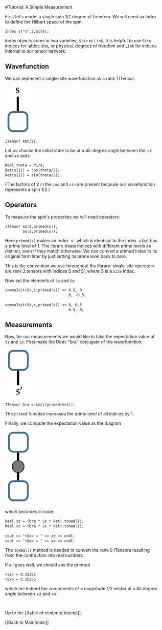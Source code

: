 #Tutorial: A Simple Measurement

First let's <!--'--> model a single spin 1/2 degree of freedom. 
We will need an Index to define the Hilbert space of the spin:

    Index s("s",2,Site);

Index objects come in two varieties, `Site` or `Link`. It is helpful to use 
`Site` indices for lattice site, or physical, degrees of freedom and `Link` for indices internal
to our tensor network.


## Wavefunction ##

We can represent a single-site wavefunction as a rank 1 ITensor:

<img src="docs/tutorial/ket.png" style=""/>

    ITensor ket(s);


Let us choose the initial state to be at a 45-degree angle between the +z and +x axes:

    Real theta = Pi/4;
    ket(s(1)) = cos(theta/2);
    ket(s(2)) = sin(theta/2);

(The factors of 2 in the `cos` and `sin` are present because our wavefunction represents a spin 1/2.)

## Operators ##

To measure the spin's properties we will need operators: <!--'-->

    ITensor Sz(s,primed(s)),
            Sx(s,primed(s));

Here `primed(s)` makes an Index &nbsp;`s'` which is identical to the Index &nbsp;`s` but <!--'-->
has a prime level of 1. The library treats indices with different prime levels
as distinct, even if they match otherwise.
We can convert a primed Index to its original form later by just setting its prime level back to zero.

This is the convention we use throughout the library:
single-site operators are rank 2 tensors with indices S and S', <!--'-->
where S is a `Site` Index.

Now set the elements of `Sz` and `Sx`:

    commaInit(Sz,s,primed(s)) << 0.5, 0
                                 0, -0.5;

    commaInit(Sx,s,primed(s)) << 0, 0.5
                                 0.5, 0;

## Measurements ##

Now, for our measurements we would like to take
the expectation value of `Sz` and `Sx`. 
First make the Dirac "bra" conjugate of the wavefunction:

<img src="docs/tutorial/bra.png" style=""/>

    ITensor bra = conj(primed(ket));



The `primed` function increases the prime level of all indices
by 1.

Finally, we compute the expectation value as the diagram

<img src="docs/tutorial/expect.png" style=""/>

which becomes in code:

    Real zz = (bra * Sz * ket).toReal();
    Real xx = (bra * Sx * ket).toReal();

    cout << "<Sz> = " << zz << endl;
    cout << "<Sx> = " << xx << endl;


The `toReal()` method is needed to convert the
rank 0 ITensors resulting from the contraction
into real numbers.

If all goes well, we should see the printout

    <Sz> = 0.35355
    <Sx> = 0.35355

which are indeed the components of a magnitude
1/2 vector at a 45 degree angle between +z and +x.

</br>

Up to the [[table of contents|tutorial]].

[[Back to Main|main]]
